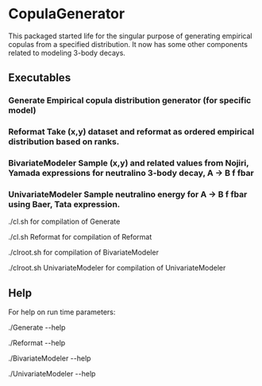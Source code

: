 # CopulaGenerator
This packaged started life for the singular purpose of generating empirical 
copulas from a specified distribution. It now has some other components related 
to modeling 3-body decays.

## Executables
### Generate           Empirical copula distribution generator (for specific model)
### Reformat           Take (x,y) dataset and reformat as ordered empirical distribution based on ranks.
### BivariateModeler   Sample (x,y) and related values from Nojiri, Yamada expressions for neutralino 3-body decay, A -> B f fbar 
### UnivariateModeler  Sample neutralino energy for A -> B f fbar using Baer, Tata expression.

./cl.sh for compilation of Generate

./cl.sh Reformat for compilation of Reformat

./clroot.sh for compilation of BivariateModeler

./clroot.sh UnivariateModeler for compilation of UnivariateModeler


## Help
For help on run time parameters:

./Generate --help

./Reformat --help

./BivariateModeler --help

./UnivariateModeler --help
